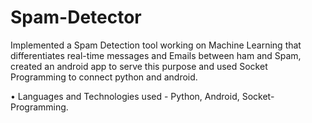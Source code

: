 # Spam-Detector
Implemented a Spam Detection tool working on Machine Learning that
differentiates real-time messages and Emails between ham and Spam, created
an android app to serve this purpose and used Socket Programming to connect
python and android.

• Languages and Technologies used - Python, Android, Socket-Programming.
